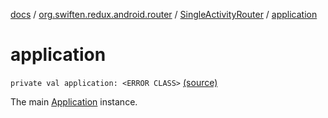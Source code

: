 [docs](../../index.md) / [org.swiften.redux.android.router](../index.md) / [SingleActivityRouter](index.md) / [application](./application.md)

# application

`private val application: <ERROR CLASS>` [(source)](https://github.com/protoman92/KotlinRedux/tree/master/android\android-router\src\main\java/org/swiften/redux/android/router/SingleActivityRouter.kt#L30)

The main [Application](#) instance.

